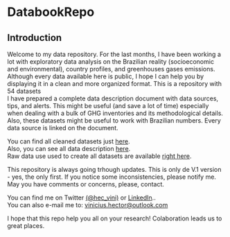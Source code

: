 # DatabookRepo

## Introduction
Welcome to my data repository. For the last months, I have been working a lot with exploratory data analysis on the Brazilian reality (socioeconomic and environmental), country profiles, and greenhouses gases emissions. Although every data available here is public, I hope I can help you by displaying it in a clean and more organized format. This is a repository with 54 datasets  <br/>
I have prepared a complete data description document with data sources, tips, and alerts. This might be useful (and save a lot of time) especially when dealing with a bulk of GHG inventories and its methodological details. Also, these datasets might be useful to work with Brazilian numbers. Every data source is linked on the document. <br/>

You can find all cleaned datasets just [here](https://1drv.ms/u/s!AjVW0s-wFcYmhYNcpRwg-rKzRyQI_A?e=qiRv0b). <br/>
Also, you can see all data description [here](https://1drv.ms/b/s!AjVW0s-wFcYmhYQUfK_isaDDRLsApw?e=Yw3XB0). <br/>
Raw data use used to create all datasets are available [right here](https://1drv.ms/u/s!AjVW0s-wFcYmhYNdqlktfMMA9XEUUA?e=u5fEJp). <br/>

This repository is always going trhough updates. This is only de V.1 version - yes, the only first. If you notice some inconsistencies, please notify me. May you have comments or concerns, please, contact. <br/>

You can find me on Twitter [(@hec_vini)](https://twitter.com/hec_vini) or [LinkedIn](https://www.linkedin.com/in/viniciushpires/).. <br/>
You can also e-mail me to: vinicius.hector@outlook.com <br/>

I hope that this repo help you all on your research! Colaboration leads us to great places.






